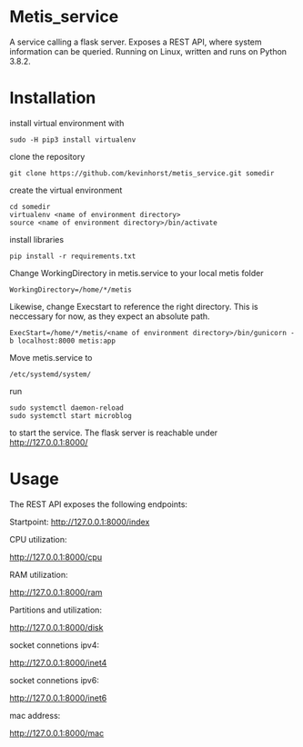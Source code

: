 # Metis_service
A service calling a flask server. Exposes a REST API, where system information can be queried. Running on Linux, written and runs on Python 3.8.2.
# Installation
install virtual environment with
```
sudo -H pip3 install virtualenv
```
clone the repository 

```
git clone https://github.com/kevinhorst/metis_service.git somedir
```
create the virtual environment
```
cd somedir
virtualenv <name of environment directory>
source <name of environment directory>/bin/activate
```
install libraries
```
pip install -r requirements.txt
```
Change WorkingDirectory in metis.service to
your local metis folder

```
WorkingDirectory=/home/*/metis
```

Likewise, change Execstart to reference the right directory.
This is neccessary for now, as they expect an absolute path.

```
ExecStart=/home/*/metis/<name of environment directory>/bin/gunicorn -b localhost:8000 metis:app
```
Move metis.service to 

```
/etc/systemd/system/ 
```
run 

```
sudo systemctl daemon-reload
sudo systemctl start microblog
```
to start the service.
The flask server is reachable under http://127.0.0.1:8000/
# Usage
The REST API exposes the following endpoints:

Startpoint:
http://127.0.0.1:8000/index

CPU utilization:

http://127.0.0.1:8000/cpu

RAM utilization:

http://127.0.0.1:8000/ram

Partitions and utilization:

http://127.0.0.1:8000/disk

socket connetions ipv4:

http://127.0.0.1:8000/inet4

socket connetions ipv6:

http://127.0.0.1:8000/inet6

mac address:

http://127.0.0.1:8000/mac
